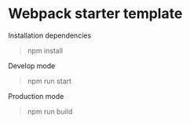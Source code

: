 # Webpack starter template

Installation dependencies
> npm install

Develop mode
> npm run start

Production mode
> npm run build